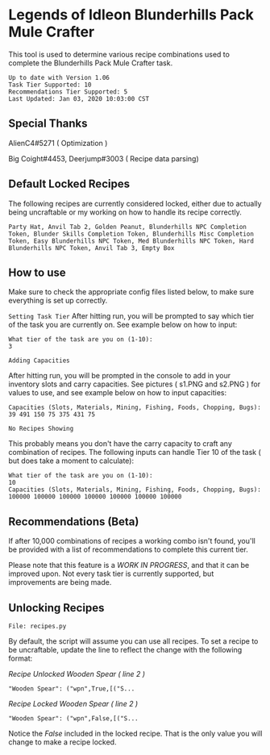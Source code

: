 # Legends of Idleon Blunderhills Pack Mule Crafter

This tool is used to determine various recipe combinations used to complete the Blunderhills Pack Mule Crafter task.

```
Up to date with Version 1.06
Task Tier Supported: 10
Recommendations Tier Supported: 5
Last Updated: Jan 03, 2020 10:03:00 CST
```

## Special Thanks

AlienC4#5271 ( Optimization )

Big Coight#4453, Deerjump#3003 ( Recipe data parsing)

## Default Locked Recipes

The following recipes are currently considered locked, either due to actually being uncraftable or my working on how to handle its recipe correctly.

```
Party Hat, Anvil Tab 2, Golden Peanut, Blunderhills NPC Completion Token, Blunder Skills Completion Token, Blunderhills Misc Completion Token, Easy Blunderhills NPC Token, Med Blunderhills NPC Token, Hard Blunderhills NPC Token, Anvil Tab 3, Empty Box
```

## How to use

Make sure to check the appropriate config files listed below, to make sure everything is set up correctly.

`Setting Task Tier`
After hitting run, you will be prompted to say which tier of the task you are currently on. See example below on how to input:

```
What tier of the task are you on (1-10):
3
```

`Adding Capacities`

After hitting run, you will be prompted in the console to add in your inventory slots and carry capacities. See pictures ( s1.PNG and s2.PNG ) for values to use, and see example below on how to input capacities:

```
Capacities (Slots, Materials, Mining, Fishing, Foods, Chopping, Bugs):
39 491 150 75 375 431 75
```

`No Recipes Showing`

This probably means you don't have the carry capacity to craft any combination of recipes. The following inputs can handle Tier 10 of the task ( but does take a moment to calculate):

```
What tier of the task are you on (1-10):
10
Capacities (Slots, Materials, Mining, Fishing, Foods, Chopping, Bugs):
100000 100000 100000 100000 100000 100000 100000
```

## Recommendations (Beta)
If after 10,000 combinations of recipes a working combo isn't found, you'll be provided with a list of recommendations to complete this current tier.

Please note that this feature is a *WORK IN PROGRESS*, and that it can be improved upon. Not every task tier is currently supported, but improvements are being made.

## Unlocking Recipes

`File: recipes.py`

By default, the script will assume you can use all recipes. To set a recipe to be uncraftable, update the line to reflect the change with the following format:

_Recipe Unlocked Wooden Spear ( line 2 )_

```
"Wooden Spear": ("wpn",True,[("S...
```

_Recipe Locked Wooden Spear ( line 2 )_

```
"Wooden Spear": ("wpn",False,[("S...
```

Notice the _False_ included in the locked recipe. That is the only value you will change to make a recipe locked.